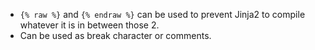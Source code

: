 * `{% raw %}` and `{% endraw %}` can be used to prevent Jinja2 to compile whatever it is in between those 2.
* Can be used as break character or comments.